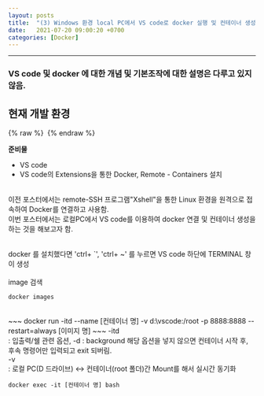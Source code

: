 ```yaml
---
layout: posts
title:  "(3) Windows 환경 local PC에서 VS code로 docker 실행 및 컨테이너 생성"
date:   2021-07-20 09:00:20 +0700
categories: [Docker]
---
```

<link rel = "stylesheet" href ="/static/css/bootstrap.min.css">

--------------------------

### VS code 및 docker 에 대한 개념 및 기본조작에 대한 설명은 다루고 있지 않음.

## 현재 개발 환경 <br/>

{% raw %} <img src="https://Kimjs11.github.io/img/pc spec.png" alt=""> {% endraw %} <br/>

**준비물**
<br/>
- VS code
- VS code의 Extensions을 통한 Docker, Remote - Containers 설치
<br/>
이전 포스터에서는 remote-SSH 프로그램"Xshell"을 통한 Linux 환경을 원격으로 접속하여 Docker를 연결하고 사용함. <br/>
이번 포스터에서는 로컬PC에서 VS code를 이용하여 docker 연결 및 컨테이너 생성을 하는 것을 해보고자 함. <br/>
<br/>

docker 를 설치했다면 'ctrl+ `', 'ctrl+ ~' 를 누르면 VS code 하단에 TERMINAL 창이 생성 <br/>
<br/>
image 검색 <br/>
~~~
docker images
~~~
<br/>
~~~
docker run -itd --name [컨테이너 명] -v d:\vscode:/root -p 8888:8888 --restart=always [이미지 명]
~~~
-itd<br/>
: 입출력/쉘 관련 옵션, -d : background 해당 옵션을 넣지 않으면 컨테이너 시작 후, 후속 명령어만 입력되고 exit 되버림.<br/>
-v<br/>
: 로컬 PC(D 드라이브) <-> 컨테이너(root 폴더)간 Mount를 해서 실시간 동기화
<br/>

~~~
docker exec -it [컨테이너 명] bash
~~~

